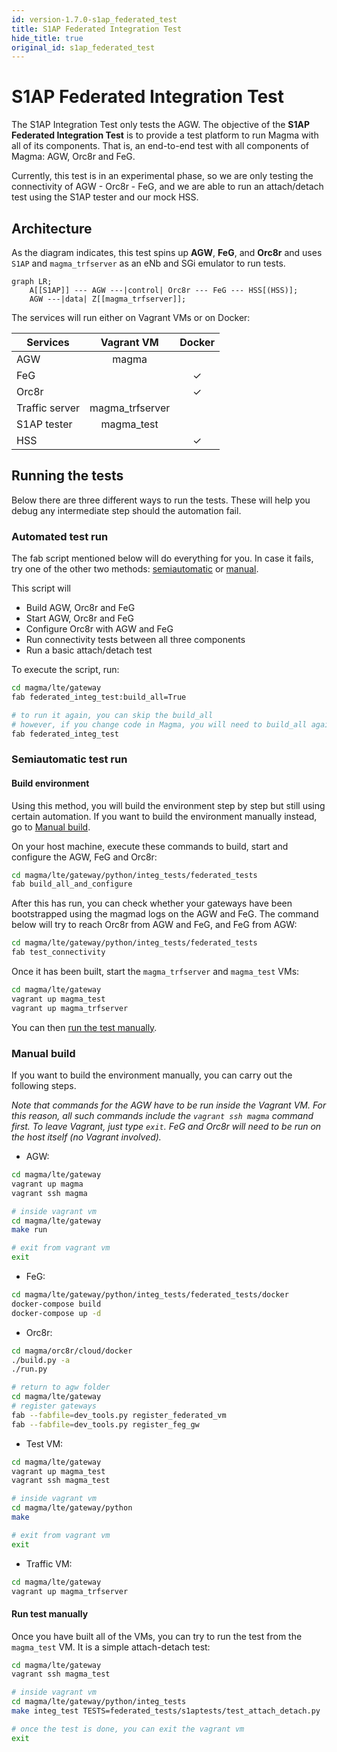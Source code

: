 ```yaml
---
id: version-1.7.0-s1ap_federated_test
title: S1AP Federated Integration Test
hide_title: true
original_id: s1ap_federated_test
---
```


# S1AP Federated Integration Test

The S1AP Integration Test only tests the AGW. The objective of the **S1AP
Federated Integration Test** is to provide a test platform
to run Magma with all of its components. That is, an end-to-end test with all
components of Magma: AGW, Orc8r and FeG.

Currently, this test is in an experimental phase, so we are only testing the connectivity of
AGW - Orc8r - FeG, and we are able to run an attach/detach test using the S1AP tester
and our mock HSS.

## Architecture

As the diagram indicates, this test spins up **AGW**, **FeG**, and **Orc8r**
and uses `S1AP` and `magma_trfserver` as an eNb and SGi emulator to run tests.

```mermaid
graph LR;
    A[[S1AP]] --- AGW ---|control| Orc8r --- FeG --- HSS[(HSS)];
    AGW ---|data| Z[[magma_trfserver]];
```

The services will run either on Vagrant VMs or on Docker:

| Services          |  Vagrant VM       |  Docker   |
|-------------------|:-----------------:|:----------:|
| AGW               | magma             |           |
| FeG               |                   | &check;   |
| Orc8r             |                   | &check;   |
| Traffic server    | magma_trfserver   |           |
| S1AP tester       | magma_test        |           |
| HSS               |                   | &check;   |

## Running the tests

Below there are three different ways to run the tests. These will help you
debug any intermediate step should the automation fail.

### Automated test run

The fab script mentioned below will do everything for you. In case it fails, try one of the other two methods:
[semiautomatic](#semiautomatic-test-run) or [manual](#manual-build).

This script will

- Build AGW, Orc8r and FeG
- Start AGW, Orc8r and FeG
- Configure Orc8r with AGW and FeG
- Run connectivity tests between all three components
- Run a basic attach/detach test

To execute the script, run:

```bash
cd magma/lte/gateway
fab federated_integ_test:build_all=True

# to run it again, you can skip the build_all
# however, if you change code in Magma, you will need to build_all again
fab federated_integ_test
```

### Semiautomatic test run

#### Build environment

Using this method, you will build the environment step by step but still using
certain automation. If you want to build the environment manually instead, go to
[Manual build](#manual-build).

On your host machine, execute these commands to build, start and configure the AGW,
FeG and Orc8r:

```bash
cd magma/lte/gateway/python/integ_tests/federated_tests
fab build_all_and_configure
```

After this has run, you can check
whether your gateways have been bootstrapped using the magmad logs on the AGW and FeG. The
command below will try to reach Orc8r from AGW and FeG, and FeG from AGW:

```bash
cd magma/lte/gateway/python/integ_tests/federated_tests
fab test_connectivity
```

Once it has been built, start the `magma_trfserver` and `magma_test` VMs:

```bash
cd magma/lte/gateway
vagrant up magma_test
vagrant up magma_trfserver
```

You can then [run the test manually](#run-test-manually).

### Manual build

If you want to build the environment manually, you can carry out the following steps.

*Note that commands for the AGW have to be run inside the Vagrant VM. For this reason,
all such commands include the `vagrant ssh magma` command first. To leave
Vagrant, just type `exit`. FeG and Orc8r will need to be run on the
host itself (no Vagrant involved).*

- AGW:

```bash
cd magma/lte/gateway
vagrant up magma
vagrant ssh magma

# inside vagrant vm
cd magma/lte/gateway
make run

# exit from vagrant vm
exit
```

- FeG:

```bash
cd magma/lte/gateway/python/integ_tests/federated_tests/docker
docker-compose build
docker-compose up -d
```

- Orc8r:

```bash
cd magma/orc8r/cloud/docker
./build.py -a
./run.py

# return to agw folder
cd magma/lte/gateway
# register gateways
fab --fabfile=dev_tools.py register_federated_vm
fab --fabfile=dev_tools.py register_feg_gw
```

- Test VM:

```bash
cd magma/lte/gateway
vagrant up magma_test
vagrant ssh magma_test

# inside vagrant vm
cd magma/lte/gateway/python
make

# exit from vagrant vm
exit
```

- Traffic VM:

```bash
cd magma/lte/gateway
vagrant up magma_trfserver
```

#### Run test manually

Once you have built all of the VMs, you can try to run the test from the
`magma_test` VM. It is a simple attach-detach test:

```bash
cd magma/lte/gateway
vagrant ssh magma_test

# inside vagrant vm
cd magma/lte/gateway/python/integ_tests
make integ_test TESTS=federated_tests/s1aptests/test_attach_detach.py

# once the test is done, you can exit the vagrant vm
exit
```
